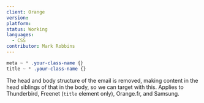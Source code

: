 ```yaml
---
client: Orange
version:
platform:
status: Working
languages:
  - CSS
contributor: Mark Robbins
---
```


```css
meta ~ * .your-class-name {}
title ~ * .your-class-name {}
```

The head and body structure of the email is removed, making content in the head siblings of that in the body, so we can target with this. Applies to Thunderbird, Freenet (`title` element only), Orange.fr, and Samsung.
